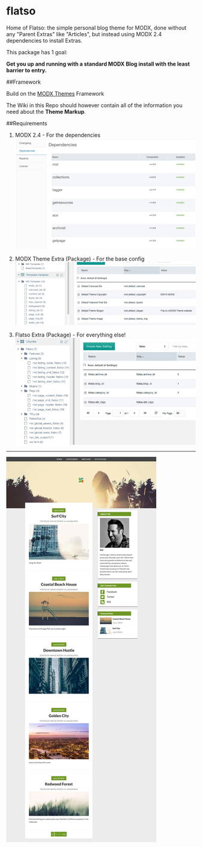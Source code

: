 # flatso
Home of Flatso: the simple personal blog theme for MODX, done without any "Parent Extras" like "Articles", but instead using MODX 2.4 dependencies to install Extras.

This package has 1 goal:

**Get you up and running with a standard MODX Blog install with the least barrier to entry.**

##Framework

Build on the [MODX Themes](https://github.com/modxcms/themes/wiki) Framework

The Wiki in this Repo should however contain all of the information you need about the **Theme Markup**.

##Requirements

1. MODX 2.4 - For the dependencies
![dependencies](screenshots/dependencies.jpeg)

2. MODX Theme Extra (Package) - For the base config
![MXT config](screenshots/mxt-config.jpeg)

3. Flatso Extra (Package) - For everything else!
![Flatso Config](screenshots/flatso-config.jpeg)

---

![Screenshot](Screenshots/Flatso-Theme.jpeg)
